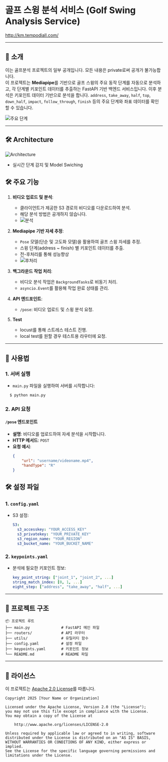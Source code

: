 # 골프 스윙 분석 서비스 (Golf Swing Analysis Service)  

http://km.tempodiall.com/

---

## 📌 소개

이는 골프분석 프로젝트의 일부 공개입니다. 모든 내용은 private로써 공개가 불가능합니다.  
이 프로젝트는 **Mediapipe**를 기반으로 골프 스윙의 주요 동작 단계를 자동으로 분석하고, 각 단계별 키포인트 데이터를 추출하는 FastAPI 기반 백엔드 서비스입니다.
이후 분석은 키포인트 데이터 기반으로 분석을 합니다.
`address`, `take_away`, `half`, `top`, `down_half`, `impact`, `follow_through`, `finish` 등의 주요 단계와 좌표 데이터를 확인할 수 있습니다.

![주요 단계](images/sequence.png)

---

## 🛠️ Architecture
![Architecture](images/architecture.png)

   - 실시간 단계 감지 및 Model Swiching

## 🛠️ 주요 기능

1. **비디오 업로드 및 분석**:
   - 클라이언트가 제공한 S3 경로의 비디오를 다운로드하여 분석.
   - 해당 분석 방법은 공개하지 않습니다.
   - ![분석](images/analysis.png)

2. **Mediapipe 기반 자세 추정**:
   - `Pose` 모델(단순 및 고도화 모델)을 활용하여 골프 스윙 자세를 추정.
   - 스윙 단계(address ~ finish) 별 키포인트 데이터를 추출.
   - 전-후처리를 통해 성능향상
   - ![후처리](images/post_processing.png)

3. **백그라운드 작업 처리**:
   - 비디오 분석 작업은 `BackgroundTasks`로 비동기 처리.
   - `asyncio.Event`를 활용해 작업 완료 상태를 관리.

4. **API 엔드포인트**:
   - `/pose`: 비디오 업로드 및 스윙 분석 요청.

5. **Test**
   - locust를 통해 스트레스 테스트 진행.
   - local test를 원할 경우 테스트용 라우터에 요청.

---

## 🚀 사용법

### 1. 서버 실행
- `main.py` 파일을 실행하여 서버를 시작합니다:
```bash
  $ python main.py
```

### 2. API 요청

#### `/pose` 엔드포인트
- **설명**: 비디오를 업로드하여 자세 분석을 시작합니다.
- **HTTP 메서드**: `POST`
- **요청 예시**:
  ```json
  {
      "url": "username/videoname.mp4",
      "handType": "R"
  }
  ```

## 🛠️ 설정 파일

### 1. `config.yaml`
- S3 설정:
  ```yaml
  S3:
    s3_accesskey: "YOUR_ACCESS_KEY"
    s3_privatekey: "YOUR_PRIVATE_KEY"
    s3_region_name: "YOUR_REGION"
    s3_bucket_name: "YOUR_BUCKET_NAME"
  ```

### 2. `keypoints.yaml`
- 분석에 필요한 키포인트 정보:
  ```yaml
  key_point_string: ["joint_1", "joint_2", ...]
  string_match_index: [0, 1, ...]
  eight_step: ["address", "take_away", "half", ...]
  ```

---

## 📂 프로젝트 구조

```
📦 프로젝트 루트
├── main.py              # FastAPI 메인 파일
├── routers/             # API 라우터
├── utils/               # 유틸리티 함수
├── config.yaml          # 설정 파일
├── keypoints.yaml       # 키포인트 정보
└── README.md            # README 파일
```

---

## 📜 라이선스

이 프로젝트는 [Apache 2.0 License](https://www.apache.org/licenses/LICENSE-2.0)를 따릅니다.

```
Copyright 2025 [Your Name or Organization]

Licensed under the Apache License, Version 2.0 (the "License");
you may not use this file except in compliance with the License.
You may obtain a copy of the License at

    http://www.apache.org/licenses/LICENSE-2.0

Unless required by applicable law or agreed to in writing, software
distributed under the License is distributed on an "AS IS" BASIS,
WITHOUT WARRANTIES OR CONDITIONS OF ANY KIND, either express or implied.
See the License for the specific language governing permissions and
limitations under the License.
```
